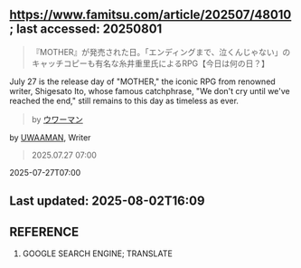 ## https://www.famitsu.com/article/202507/48010; last accessed: 20250801

> 『MOTHER』が発売された日。「エンディングまで、泣くんじゃない」のキャッチコピーも有名な糸井重里氏によるRPG【今日は何の日？】

July 27 is the release day of "MOTHER," the iconic RPG from renowned writer, Shigesato Ito, whose famous catchphrase, "We don't cry until we've reached the end," still remains to this day as timeless as ever.

> by [ウワーマン](https://www.famitsu.com/author/17/page/1)

by [UWAAMAN](https://www.famitsu.com/author/17/page/1), Writer

> 2025.07.27 07:00

2025-07-27T07:00

## Last updated: 2025-08-02T16:09

## REFERENCE

1) GOOGLE SEARCH ENGINE; TRANSLATE
